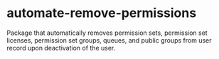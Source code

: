 # automate-remove-permissions
Package that automatically removes permission sets, permission set licenses, permission set groups, queues, and public groups from user record upon deactivation of the user. 
